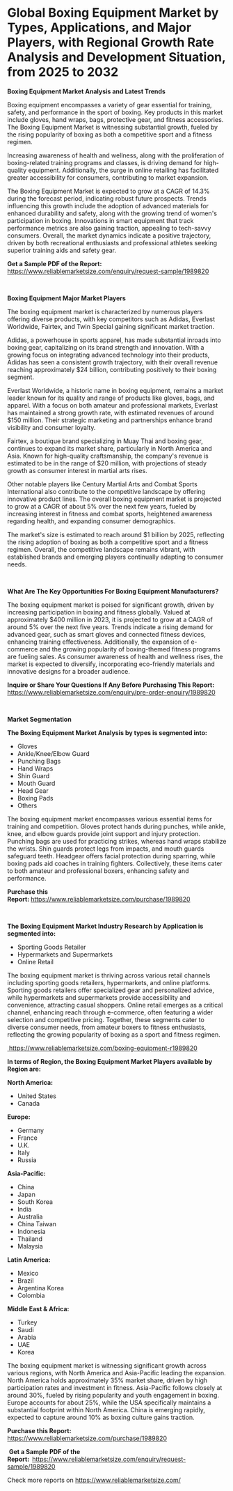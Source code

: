 <p><h1>Global Boxing Equipment Market by Types, Applications, and Major Players, with Regional Growth Rate Analysis and Development Situation, from 2025 to 2032</h1></p><p><strong>Boxing Equipment Market Analysis and Latest Trends</strong></p>
<p><p>Boxing equipment encompasses a variety of gear essential for training, safety, and performance in the sport of boxing. Key products in this market include gloves, hand wraps, bags, protective gear, and fitness accessories. The Boxing Equipment Market is witnessing substantial growth, fueled by the rising popularity of boxing as both a competitive sport and a fitness regimen. </p><p>Increasing awareness of health and wellness, along with the proliferation of boxing-related training programs and classes, is driving demand for high-quality equipment. Additionally, the surge in online retailing has facilitated greater accessibility for consumers, contributing to market expansion. </p><p>The Boxing Equipment Market is expected to grow at a CAGR of 14.3% during the forecast period, indicating robust future prospects. Trends influencing this growth include the adoption of advanced materials for enhanced durability and safety, along with the growing trend of women's participation in boxing. Innovations in smart equipment that track performance metrics are also gaining traction, appealing to tech-savvy consumers. Overall, the market dynamics indicate a positive trajectory, driven by both recreational enthusiasts and professional athletes seeking superior training aids and safety gear.</p></p>
<p><strong>Get a Sample PDF of the Report:&nbsp;</strong> <a href="https://www.reliablemarketsize.com/enquiry/request-sample/1989820?utm_campaign=2192&utm_medium=2&utm_source=Github&utm_content=ia&utm_term=08022025&utm_id=boxing-equipment">https://www.reliablemarketsize.com/enquiry/request-sample/1989820</a></p>
<p>&nbsp;</p>
<p><strong>Boxing Equipment Major Market Players</strong></p>
<p><p>The boxing equipment market is characterized by numerous players offering diverse products, with key competitors such as Adidas, Everlast Worldwide, Fairtex, and Twin Special gaining significant market traction. </p><p>Adidas, a powerhouse in sports apparel, has made substantial inroads into boxing gear, capitalizing on its brand strength and innovation. With a growing focus on integrating advanced technology into their products, Adidas has seen a consistent growth trajectory, with their overall revenue reaching approximately $24 billion, contributing positively to their boxing segment.</p><p>Everlast Worldwide, a historic name in boxing equipment, remains a market leader known for its quality and range of products like gloves, bags, and apparel. With a focus on both amateur and professional markets, Everlast has maintained a strong growth rate, with estimated revenues of around $150 million. Their strategic marketing and partnerships enhance brand visibility and consumer loyalty.</p><p>Fairtex, a boutique brand specializing in Muay Thai and boxing gear, continues to expand its market share, particularly in North America and Asia. Known for high-quality craftsmanship, the company's revenue is estimated to be in the range of $20 million, with projections of steady growth as consumer interest in martial arts rises.</p><p>Other notable players like Century Martial Arts and Combat Sports International also contribute to the competitive landscape by offering innovative product lines. The overall boxing equipment market is projected to grow at a CAGR of about 5% over the next few years, fueled by increasing interest in fitness and combat sports, heightened awareness regarding health, and expanding consumer demographics.</p><p>The market's size is estimated to reach around $1 billion by 2025, reflecting the rising adoption of boxing as both a competitive sport and a fitness regimen. Overall, the competitive landscape remains vibrant, with established brands and emerging players continually adapting to consumer needs.</p></p>
<p>&nbsp;</p>
<p><strong>What Are The Key Opportunities For Boxing Equipment Manufacturers?</strong></p>
<p><p>The boxing equipment market is poised for significant growth, driven by increasing participation in boxing and fitness globally. Valued at approximately $400 million in 2023, it is projected to grow at a CAGR of around 5% over the next five years. Trends indicate a rising demand for advanced gear, such as smart gloves and connected fitness devices, enhancing training effectiveness. Additionally, the expansion of e-commerce and the growing popularity of boxing-themed fitness programs are fueling sales. As consumer awareness of health and wellness rises, the market is expected to diversify, incorporating eco-friendly materials and innovative designs for a broader audience.</p></p>
<p><strong>Inquire or Share Your Questions If Any Before Purchasing This Report:</strong> <a href="https://www.reliablemarketsize.com/enquiry/pre-order-enquiry/1989820?utm_campaign=2192&utm_medium=2&utm_source=Github&utm_content=ia&utm_term=08022025&utm_id=boxing-equipment">https://www.reliablemarketsize.com/enquiry/pre-order-enquiry/1989820</a></p>
<p>&nbsp;</p>
<p><strong>Market Segmentation</strong></p>
<p><strong>The Boxing Equipment Market Analysis by types is segmented into:</strong></p>
<p><ul><li>Gloves</li><li>Ankle/Knee/Elbow Guard</li><li>Punching Bags</li><li>Hand Wraps</li><li>Shin Guard</li><li>Mouth Guard</li><li>Head Gear</li><li>Boxing Pads</li><li>Others</li></ul></p>
<p><p>The boxing equipment market encompasses various essential items for training and competition. Gloves protect hands during punches, while ankle, knee, and elbow guards provide joint support and injury protection. Punching bags are used for practicing strikes, whereas hand wraps stabilize the wrists. Shin guards protect legs from impacts, and mouth guards safeguard teeth. Headgear offers facial protection during sparring, while boxing pads aid coaches in training fighters. Collectively, these items cater to both amateur and professional boxers, enhancing safety and performance.</p></p>
<p><strong>Purchase this Report:&nbsp;</strong><a href="https://www.reliablemarketsize.com/purchase/1989820?utm_campaign=2192&utm_medium=2&utm_source=Github&utm_content=ia&utm_term=08022025&utm_id=boxing-equipment">https://www.reliablemarketsize.com/purchase/1989820</a></p>
<p>&nbsp;</p>
<p><strong>The Boxing Equipment Market Industry Research by Application is segmented into:</strong></p>
<p><ul><li>Sporting Goods Retailer</li><li>Hypermarkets and Supermarkets</li><li>Online Retail</li></ul></p>
<p><p>The boxing equipment market is thriving across various retail channels including sporting goods retailers, hypermarkets, and online platforms. Sporting goods retailers offer specialized gear and personalized advice, while hypermarkets and supermarkets provide accessibility and convenience, attracting casual shoppers. Online retail emerges as a critical channel, enhancing reach through e-commerce, often featuring a wider selection and competitive pricing. Together, these segments cater to diverse consumer needs, from amateur boxers to fitness enthusiasts, reflecting the growing popularity of boxing as a sport and fitness regimen.</p></p>
<p><a href="https://www.reliablemarketsize.com/boxing-equipment-r1989820?utm_campaign=2192&utm_medium=2&utm_source=Github&utm_content=ia&utm_term=08022025&utm_id=boxing-equipment">&nbsp;https://www.reliablemarketsize.com/boxing-equipment-r1989820</a></p>
<p><strong>In terms of Region, the Boxing Equipment Market Players available by Region are:</strong></p>
<p>
    <p> <strong> North America: </strong>
        <ul>
            <li>United States</li>
            <li>Canada</li>
        </ul>
        </p> 
    <p> <strong> Europe: </strong>
        <ul>
            <li>Germany</li>
            <li>France</li>
            <li>U.K.</li>
            <li>Italy</li>
            <li>Russia</li>
        </ul>
        </p> 
    <p> <strong> Asia-Pacific: </strong>
        <ul>
            <li>China</li>
            <li>Japan</li>
            <li>South Korea</li>
            <li>India</li>
            <li>Australia</li>
            <li>China Taiwan</li>
            <li>Indonesia</li>
            <li>Thailand</li>
            <li>Malaysia</li>
        </ul>
        </p> 
    <p> <strong> Latin America: </strong>
        <ul>
            <li>Mexico</li>
            <li>Brazil</li>
            <li>Argentina Korea</li>
            <li>Colombia</li>
        </ul>
        </p> 
    <p> <strong> Middle East & Africa: </strong>
        <ul>
            <li>Turkey</li>
            <li>Saudi</li>
            <li>Arabia</li>
            <li>UAE</li>
            <li>Korea</li>
        </ul>
    </p>
    </p>
<p><p>The boxing equipment market is witnessing significant growth across various regions, with North America and Asia-Pacific leading the expansion. North America holds approximately 35% market share, driven by high participation rates and investment in fitness. Asia-Pacific follows closely at around 30%, fueled by rising popularity and youth engagement in boxing. Europe accounts for about 25%, while the USA specifically maintains a substantial footprint within North America. China is emerging rapidly, expected to capture around 10% as boxing culture gains traction.</p></p>
<p><strong>Purchase this Report: </strong><a href="https://www.reliablemarketsize.com/purchase/1989820?utm_campaign=2192&utm_medium=2&utm_source=Github&utm_content=ia&utm_term=08022025&utm_id=boxing-equipment">https://www.reliablemarketsize.com/purchase/1989820</a></p>
<p>&nbsp;<strong>Get a Sample PDF of the Report:&nbsp;&nbsp;</strong><a href="https://www.reliablemarketsize.com/enquiry/request-sample/1989820?utm_campaign=2192&utm_medium=2&utm_source=Github&utm_content=ia&utm_term=08022025&utm_id=boxing-equipment">https://www.reliablemarketsize.com/enquiry/request-sample/1989820</a></p>
<p><strong></strong></p>
<p>Check more reports on <a href="https://www.reliablemarketsize.com/?utm_campaign=2192&utm_medium=2&utm_source=Github&utm_content=ia&utm_term=08022025&utm_id=boxing-equipment">https://www.reliablemarketsize.com/</a></p>